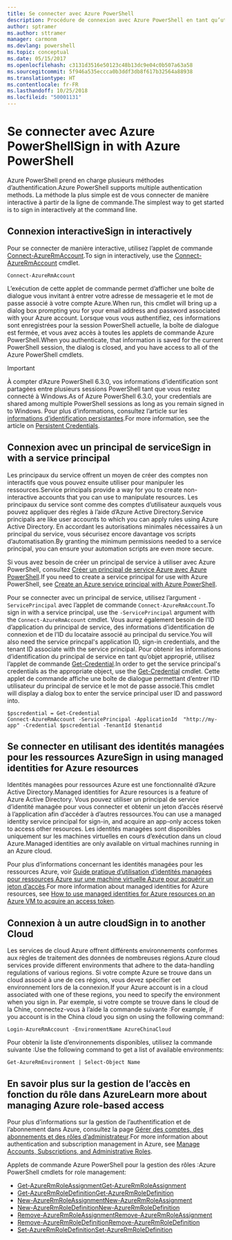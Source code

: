 ```yaml
---
title: Se connecter avec Azure PowerShell
description: Procédure de connexion avec Azure PowerShell en tant qu’utilisateur, en tant que principal de service, ou avec des identités managées pour les ressources Azure.
author: sptramer
ms.author: sttramer
manager: carmonm
ms.devlang: powershell
ms.topic: conceptual
ms.date: 05/15/2017
ms.openlocfilehash: c3131d3516e50123c48b13dc9e04c0b507a63a58
ms.sourcegitcommit: 5f946a535eccca0b3ddf3db8f617b32564a88938
ms.translationtype: HT
ms.contentlocale: fr-FR
ms.lasthandoff: 10/25/2018
ms.locfileid: "50001131"
---
```

# <a name="sign-in-with-azure-powershell"></a><span data-ttu-id="48ac5-103">Se connecter avec Azure PowerShell</span><span class="sxs-lookup"><span data-stu-id="48ac5-103">Sign in with Azure PowerShell</span></span>

<span data-ttu-id="48ac5-104">Azure PowerShell prend en charge plusieurs méthodes d’authentification.</span><span class="sxs-lookup"><span data-stu-id="48ac5-104">Azure PowerShell supports multiple authentication methods.</span></span> <span data-ttu-id="48ac5-105">La méthode la plus simple est de vous connecter de manière interactive à partir de la ligne de commande.</span><span class="sxs-lookup"><span data-stu-id="48ac5-105">The simplest way to get started is to sign in interactively at the command line.</span></span>

## <a name="sign-in-interactively"></a><span data-ttu-id="48ac5-106">Connexion interactive</span><span class="sxs-lookup"><span data-stu-id="48ac5-106">Sign in interactively</span></span>

<span data-ttu-id="48ac5-107">Pour se connecter de manière interactive, utilisez l’applet de commande [Connect-AzureRmAccount](/powershell/module/azurerm.profile/connect-azurermaccount).</span><span class="sxs-lookup"><span data-stu-id="48ac5-107">To sign in interactively, use the [Connect-AzureRmAccount](/powershell/module/azurerm.profile/connect-azurermaccount) cmdlet.</span></span>

```azurepowershell
Connect-AzureRmAccount
```

<span data-ttu-id="48ac5-108">L’exécution de cette applet de commande permet d’afficher une boîte de dialogue vous invitant à entrer votre adresse de messagerie et le mot de passe associé à votre compte Azure.</span><span class="sxs-lookup"><span data-stu-id="48ac5-108">When run, this cmdlet will bring up a dialog box prompting you for your email address and password associated with your Azure account.</span></span> <span data-ttu-id="48ac5-109">Lorsque vous vous authentifiez, ces informations sont enregistrées pour la session PowerShell actuelle, la boîte de dialogue est fermée, et vous avez accès à toutes les applets de commande Azure PowerShell.</span><span class="sxs-lookup"><span data-stu-id="48ac5-109">When you authenticate, that information is saved for the current PowerShell session, the dialog is closed, and you have access to all of the Azure PowerShell cmdlets.</span></span>

> [!IMPORTANT]
> <span data-ttu-id="48ac5-110">À compter d’Azure PowerShell 6.3.0, vos informations d’identification sont partagées entre plusieurs sessions PowerShell tant que vous restez connecté à Windows.</span><span class="sxs-lookup"><span data-stu-id="48ac5-110">As of Azure PowerShell 6.3.0, your credentials are shared among multiple PowerShell sessions as long as you remain signed in to Windows.</span></span> <span data-ttu-id="48ac5-111">Pour plus d’informations, consultez l’article sur les [informations d’identification persistantes](context-persistence.md).</span><span class="sxs-lookup"><span data-stu-id="48ac5-111">For more information, see the article on [Persistent Credentials](context-persistence.md).</span></span>

## <a name="sign-in-with-a-service-principal"></a><span data-ttu-id="48ac5-112">Connexion avec un principal de service</span><span class="sxs-lookup"><span data-stu-id="48ac5-112">Sign in with a service principal</span></span>

<span data-ttu-id="48ac5-113">Les principaux du service offrent un moyen de créer des comptes non interactifs que vous pouvez ensuite utiliser pour manipuler les ressources.</span><span class="sxs-lookup"><span data-stu-id="48ac5-113">Service principals provide a way for you to create non-interactive accounts that you can use to manipulate resources.</span></span> <span data-ttu-id="48ac5-114">Les principaux du service sont comme des comptes d’utilisateur auxquels vous pouvez appliquer des règles à l’aide d’Azure Active Directory.</span><span class="sxs-lookup"><span data-stu-id="48ac5-114">Service principals are like user accounts to which you can apply rules using Azure Active Directory.</span></span> <span data-ttu-id="48ac5-115">En accordant les autorisations minimales nécessaires à un principal du service, vous sécurisez encore davantage vos scripts d’automatisation.</span><span class="sxs-lookup"><span data-stu-id="48ac5-115">By granting the minimum permissions needed to a service principal, you can ensure your automation scripts are even more secure.</span></span>

<span data-ttu-id="48ac5-116">Si vous avez besoin de créer un principal de service à utiliser avec Azure PowerShell, consultez [Créer un principal de service Azure avec Azure PowerShell](create-azure-service-principal-azureps.md).</span><span class="sxs-lookup"><span data-stu-id="48ac5-116">If you need to create a service principal for use with Azure PowerShell, see [Create an Azure service principal with Azure PowerShell](create-azure-service-principal-azureps.md).</span></span>

<span data-ttu-id="48ac5-117">Pour se connecter avec un principal de service, utilisez l’argument `-ServicePrincipal` avec l’applet de commande `Connect-AzureRmAccount`.</span><span class="sxs-lookup"><span data-stu-id="48ac5-117">To sign in with a service principal, use the `-ServicePrincipal` argument with the `Connect-AzureRmAccount` cmdlet.</span></span> <span data-ttu-id="48ac5-118">Vous aurez également besoin de l’ID d’application du principal de service, des informations d’identification de connexion et de l’ID du locataire associé au principal du service.</span><span class="sxs-lookup"><span data-stu-id="48ac5-118">You will also need the service princpal's application ID, sign-in credentials, and the tenant ID associate with the service principal.</span></span> <span data-ttu-id="48ac5-119">Pour obtenir les informations d’identification du principal de service en tant qu’objet approprié, utilisez l’applet de commande [Get-Credential](/powershell/module/microsoft.powershell.security/get-credential).</span><span class="sxs-lookup"><span data-stu-id="48ac5-119">In order to get the service principal's credentials as the appropriate object, use the [Get-Credential](/powershell/module/microsoft.powershell.security/get-credential) cmdlet.</span></span> <span data-ttu-id="48ac5-120">Cette applet de commande affiche une boîte de dialogue permettant d’entrer l’ID utilisateur du principal de service et le mot de passe associé.</span><span class="sxs-lookup"><span data-stu-id="48ac5-120">This cmdlet will display a dialog box to enter the service principal user ID and password into.</span></span>

```azurepowershell-interactive
$pscredential = Get-Credential
Connect-AzureRmAccount -ServicePrincipal -ApplicationId  "http://my-app" -Credential $pscredential -TenantId $tenantid
```

## <a name="sign-in-using-managed-identities-for-azure-resources"></a><span data-ttu-id="48ac5-121">Se connecter en utilisant des identités managées pour les ressources Azure</span><span class="sxs-lookup"><span data-stu-id="48ac5-121">Sign in using managed identities for Azure resources</span></span>

<span data-ttu-id="48ac5-122">Identités managées pour ressources Azure est une fonctionnalité d’Azure Active Directory.</span><span class="sxs-lookup"><span data-stu-id="48ac5-122">Managed identities for Azure resources is a feature of Azure Active Directory.</span></span> <span data-ttu-id="48ac5-123">Vous pouvez utiliser un principal de service d’identité managée pour vous connecter et obtenir un jeton d’accès réservé à l’application afin d’accéder à d’autres ressources.</span><span class="sxs-lookup"><span data-stu-id="48ac5-123">You can use a managed identity service principal for sign-in, and acquire an app-only access token to access other resources.</span></span> <span data-ttu-id="48ac5-124">Les identités managées sont disponibles uniquement sur les machines virtuelles en cours d’exécution dans un cloud Azure.</span><span class="sxs-lookup"><span data-stu-id="48ac5-124">Managed identities are only available on virtual machines running in an Azure cloud.</span></span>

<span data-ttu-id="48ac5-125">Pour plus d’informations concernant les identités managées pour les ressources Azure, voir [Guide pratique d’utilisation d’identités managées pour ressources Azure sur une machine virtuelle Azure pour acquérir un jeton d’accès](/azure/active-directory/managed-identities-azure-resources/how-to-use-vm-token).</span><span class="sxs-lookup"><span data-stu-id="48ac5-125">For more information about managed identities for Azure resources, see [How to use managed identities for Azure resources on an Azure VM to acquire an access token](/azure/active-directory/managed-identities-azure-resources/how-to-use-vm-token).</span></span>

## <a name="sign-in-to-another-cloud"></a><span data-ttu-id="48ac5-126">Connexion à un autre cloud</span><span class="sxs-lookup"><span data-stu-id="48ac5-126">Sign in to another Cloud</span></span>

<span data-ttu-id="48ac5-127">Les services de cloud Azure offrent différents environnements conformes aux règles de traitement des données de nombreuses régions.</span><span class="sxs-lookup"><span data-stu-id="48ac5-127">Azure cloud services provide different environments that adhere to the data-handling regulations of various regions.</span></span> <span data-ttu-id="48ac5-128">Si votre compte Azure se trouve dans un cloud associé à une de ces régions, vous devez spécifier cet environnement lors de la connexion.</span><span class="sxs-lookup"><span data-stu-id="48ac5-128">If your Azure account is in a cloud associated with one of these regions, you need to specify the environment when you sign in.</span></span> <span data-ttu-id="48ac5-129">Par exemple, si votre compte se trouve dans le cloud de la Chine, connectez-vous à l’aide la commande suivante :</span><span class="sxs-lookup"><span data-stu-id="48ac5-129">For example, if you account is in the China cloud you sign on using the following command:</span></span>

```azurepowershell-interactive
Login-AzureRmAccount -EnvironmentName AzureChinaCloud
```

<span data-ttu-id="48ac5-130">Pour obtenir la liste d’environnements disponibles, utilisez la commande suivante :</span><span class="sxs-lookup"><span data-stu-id="48ac5-130">Use the following command to get a list of available environments:</span></span>

```azurepowershell-interactive
Get-AzureRmEnvironment | Select-Object Name
```

## <a name="learn-more-about-managing-azure-role-based-access"></a><span data-ttu-id="48ac5-131">En savoir plus sur la gestion de l’accès en fonction du rôle dans Azure</span><span class="sxs-lookup"><span data-stu-id="48ac5-131">Learn more about managing Azure role-based access</span></span>

<span data-ttu-id="48ac5-132">Pour plus d’informations sur la gestion de l’authentification et de l’abonnement dans Azure, consultez la page [Gérer des comptes, des abonnements et des rôles d’administrateur](/azure/active-directory/role-based-access-control-configure).</span><span class="sxs-lookup"><span data-stu-id="48ac5-132">For more information about authentication and subscription management in Azure, see [Manage Accounts, Subscriptions, and Administrative Roles](/azure/active-directory/role-based-access-control-configure).</span></span>

<span data-ttu-id="48ac5-133">Applets de commande Azure PowerShell pour la gestion des rôles :</span><span class="sxs-lookup"><span data-stu-id="48ac5-133">Azure PowerShell cmdlets for role management:</span></span>

* [<span data-ttu-id="48ac5-134">Get-AzureRmRoleAssignment</span><span class="sxs-lookup"><span data-stu-id="48ac5-134">Get-AzureRmRoleAssignment</span></span>](/powershell/module/AzureRM.Resources/Get-AzureRmRoleAssignment)
* [<span data-ttu-id="48ac5-135">Get-AzureRmRoleDefinition</span><span class="sxs-lookup"><span data-stu-id="48ac5-135">Get-AzureRmRoleDefinition</span></span>](/powershell/module/AzureRM.Resources/Get-AzureRmRoleDefinition)
* [<span data-ttu-id="48ac5-136">New-AzureRmRoleAssignment</span><span class="sxs-lookup"><span data-stu-id="48ac5-136">New-AzureRmRoleAssignment</span></span>](/powershell/module/AzureRM.Resources/New-AzureRmRoleAssignment)
* [<span data-ttu-id="48ac5-137">New-AzureRmRoleDefinition</span><span class="sxs-lookup"><span data-stu-id="48ac5-137">New-AzureRmRoleDefinition</span></span>](/powershell/module/AzureRM.Resources/New-AzureRmRoleDefinition)
* [<span data-ttu-id="48ac5-138">Remove-AzureRmRoleAssignment</span><span class="sxs-lookup"><span data-stu-id="48ac5-138">Remove-AzureRmRoleAssignment</span></span>](/powershell/module/AzureRM.Resources/Remove-AzureRmRoleAssignment)
* [<span data-ttu-id="48ac5-139">Remove-AzureRmRoleDefinition</span><span class="sxs-lookup"><span data-stu-id="48ac5-139">Remove-AzureRmRoleDefinition</span></span>](/powershell/module/AzureRM.Resources/Remove-AzureRmRoleDefinition)
* [<span data-ttu-id="48ac5-140">Set-AzureRmRoleDefinition</span><span class="sxs-lookup"><span data-stu-id="48ac5-140">Set-AzureRmRoleDefinition</span></span>](/powershell/moduel/AzureRM.Resources/Set-AzureRmRoleDefinition)

